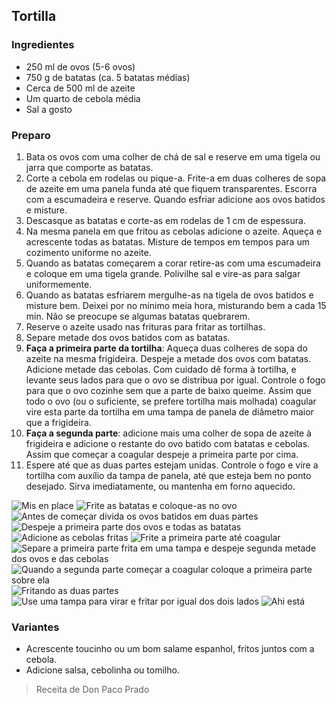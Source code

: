 ## Tortilla 

### Ingredientes
* 250 ml de ovos (5-6 ovos)
* 750 g de batatas (ca. 5 batatas médias)
* Cerca de 500 ml de azeite
* Um quarto de cebola média
* Sal a gosto

### Preparo

1. Bata os ovos com uma colher de chá de sal e reserve em uma tigela ou jarra que comporte as batatas.
2. Corte a cebola em rodelas ou pique-a. Frite-a em duas colheres de
   sopa de azeite em uma panela funda até que fiquem
   transparentes. Escorra com a escumadeira e reserve. Quando esfriar
   adicione aos ovos batidos e misture.
3. Descasque as batatas e corte-as em rodelas de 1 cm de espessura.
4. Na mesma panela em que fritou as cebolas adicione o azeite. Aqueça
   e acrescente todas as batatas. Misture de tempos em tempos para um
   cozimento uniforme no azeite.
5. Quando as batatas começarem a corar retire-as com uma escumadeira e
   coloque em uma tigela grande. Polivilhe sal e vire-as para salgar
   uniformemente.
6. Quando as batatas esfriarem mergulhe-as na tigela de ovos batidos e
   misture bem. Deixei por no mínimo meia hora, misturando bem a cada
   15 min. Não se preocupe se algumas batatas quebrarem.
6. Reserve o azeite usado nas frituras para fritar as tortilhas.
7. Separe metade dos ovos batidos com as batatas.
8. **Faça a primeira parte da tortilha**: Aqueça duas colheres de sopa
   do azeite na mesma frigideira. Despeje a metade dos ovos com
   batatas. Adicione metade das cebolas. Com cuidado dê forma à
   tortilha, e levante seus lados para que o ovo se distribua por
   igual. Controle o fogo para que o ovo cozinhe sem que a parte de
   baixo queime. Assim que todo o ovo (ou o suficiente, se prefere
   tortilha mais molhada) coagular vire esta parte da tortilha em uma
   tampa de panela de diâmetro maior que a frigideira.
9. **Faça a segunda parte**: adicione mais uma colher de sopa de
   azeite à frigideira e adicione o restante do ovo batido com batatas e 
   cebolas. Assim que começar a coagular despeje a primeira parte por
   cima.
10. Espere até que as duas partes estejam unidas. Controle o fogo e
    vire a tortilha com auxílio da tampa de panela, até que esteja bem
    no ponto desejado. Sirva imediatamente, ou mantenha em forno
    aquecido.



![](figs/mis_en_place.png "Mis en place")
![](figs/batatas_na_jarra.png "Frite as batatas e coloque-as no ovo")
![](figs/separa_metade_ovos.png "Antes de começar divida os ovos batidos em duas partes")
![](figs/primeira_metade.png "Despeje a primeira parte dos ovos e todas as batatas")
![](figs/addiciona_cebollas.png "Adicione as cebolas fritas")
![](figs/fritando_primeira_metade.png "Frite a primeira parte até coagular")
![](figs/antes_coloca_segunda_metade.png "Separe a primeira parte frita em uma tampa e despeje segunda metade dos ovos e das cebolas")
![](figs/primeira_metade_por_cima.png "Quando a segunda parte começar a coagular coloque a primeira parte sobre ela")
![](figs/depois_de_virada.png "Fritando as duas partes")
![](figs/virando.png "Use uma tampa para virar e fritar por igual dos dois lados")
![](figs/servindo.png "Ahi está")


### Variantes

* Acrescente toucinho ou um bom salame espanhol, fritos juntos com a cebola.
* Adicione salsa, cebolinha ou tomilho.

> Receita de Don Paco Prado

